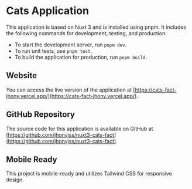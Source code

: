 # Cats Application

This application is based on Nuxt 3 and is installed using pnpm. It includes the following commands for development, testing, and production:

- To start the development server, run `pnpm dev`.
- To run unit tests, use `pnpm test`.
- To build the application for production, run `pnpm build`.

## Website

You can access the live version of the application at [https://cats-fact-jhony.vercel.app/](https://cats-fact-jhony.vercel.app/).

## GitHub Repository

The source code for this application is available on GitHub at [https://github.com/jhonyjss/nuxt3-cats-fact](https://github.com/jhonyjss/nuxt3-cats-fact).

## Mobile Ready

This project is mobile-ready and utilizes Tailwind CSS for responsive design.
